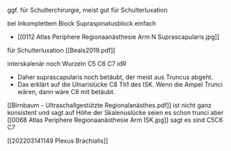 ggf. für Schulterchirurgie, meist gut für Schulterluxation

bei Inkomplettem Block Supraspinatusblock einfach

- [[0112 Atlas Periphere Regionaanästhesie Arm N Suprascapularis.jpg]] 

für Schulterluxation [[Beals2019.pdf]]

interskalenär noch Wurzeln C5 C6 C7 idR

- Daher suprascapularis noch betäubt, der meist aus Truncus abgeht.
- Das erklärt auf die Ulnarislücke C8 Th1 des ISK. Wenn die Ampel Trunci wären, dann wäre C8 mit betäubt.

[[Birnbaum - Ultraschallgestützte Regionalanästhes.pdf]] ist nicht ganz konsistent und sagt auf Höhe der Skalenuslücke seien es schon trunci aber [[0068 Atlas Periphere Regionaanästhesie Arm ISK.jpg]] sagt es sind C5C6 C7

[[202203141149 Plexus Brachialis]]
